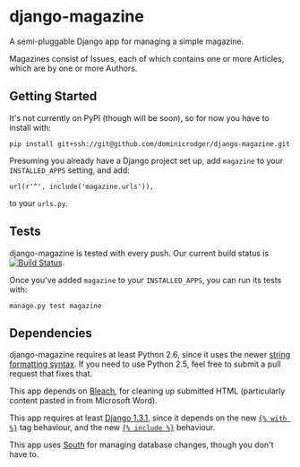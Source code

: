 # django-magazine

A semi-pluggable Django app for managing a simple magazine.

Magazines consist of Issues, each of which contains one or more
Articles, which are by one or more Authors.

## Getting Started

It's not currently on PyPI (though will be soon), so for now you have
to install with:

    pip install git+ssh://git@github.com/dominicrodger/django-magazine.git

Presuming you already have a Django project set up, add `magazine` to
your `INSTALLED_APPS` setting, and add:

    url(r'^', include('magazine.urls')),

to your `urls.py`.

## Tests

django-magazine is tested with every push. Our current build status is
[![Build Status](https://secure.travis-ci.org/dominicrodger/django-magazine.png?branch=master)](http://travis-ci.org/dominicrodger/django-magazine).

Once you've added `magazine` to your `INSTALLED_APPS`, you can run its
tests with:

    manage.py test magazine

## Dependencies

django-magazine requires at least Python 2.6, since it uses the newer
[string formatting syntax][format]. If you need to use Python 2.5,
feel free to submit a pull request that fixes that.

This app depends on [Bleach](https://github.com/jsocol/bleach), for
cleaning up submitted HTML (particularly content pasted in from
Microsoft Word).

This app requires at least [Django 1.3.1][django1.3], since it depends
on the new [`{% with %}`][with-tag] tag behaviour, and the new
[`{% include %}`][include-tag] behaviour.

This app uses [South](http://south.aeracode.org/) for managing
database changes, though you don't have to.

[django1.3]: https://docs.djangoproject.com/en/dev/releases/1.3/
[with-tag]: https://docs.djangoproject.com/en/1.3/ref/templates/builtins/#with
[include-tag]: https://docs.djangoproject.com/en/1.3/ref/templates/builtins/#include
[format]: http://docs.python.org/whatsnew/2.6.html#pep-3101-advanced-string-formatting "Read about the new string formatting functionality in Python 3.0, backported to Python 2.6"
